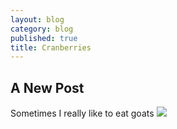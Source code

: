 ```yaml
---
layout: blog
category: blog
published: true
title: Cranberries
---
```


## A New Post

Sometimes I really like to eat goats ![]({{site.baseurl}}/media/nYPmEDn.png)
